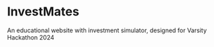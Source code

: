 # InvestMates
An educational website with investment simulator, designed for Varsity Hackathon 2024
